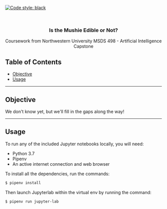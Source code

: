 [![Code style: black](https://img.shields.io/badge/code%20style-black-000000.svg)](https://github.com/psf/black)

<!-- HEADER -->
<br />
<p align="center">
  <h3 align="center">Is the Mushie Edible or Not?</h3>
  <p align="center">
     Coursework from Northwestern University MSDS 498 - Artificial Intelligence Capstone
</p>


## Table of Contents
* [Objective](#about-the-course)
* [Usage](#usage)


---
## Objective
We don't know yet, but we'll fill in the gaps along the way!

---
## Usage
To run any of the included Jupyter notebooks locally, you will need:
* Python 3.7
* Pipenv
* An active internet connection and web browser

To install all the dependencies, run the commands:
```sh
$ pipenv install
```

Then launch Jupyterlab within the virtual env by running the command:
```sh
$ pipenv run jupyter-lab
```
